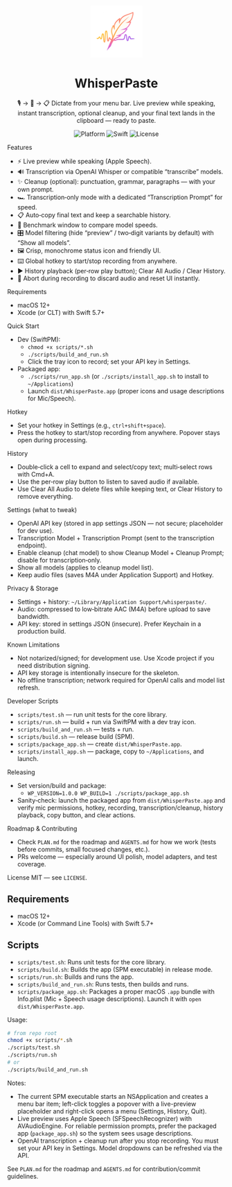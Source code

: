 <div align="center">
  <img src="icon.png" alt="WhisperPaste icon" width="120" height="120" />

  <h1>WhisperPaste</h1>

  <p>
    🎙️ → 🧠 → 📋  
    Dictate from your menu bar. Live preview while speaking, instant transcription, optional cleanup, and your final text lands in the clipboard — ready to paste.
  </p>

  <p>
    <img alt="Platform" src="https://img.shields.io/badge/macOS-12%2B-blue" />
    <img alt="Swift" src="https://img.shields.io/badge/Swift-5.7%2B-orange" />
    <img alt="License" src="https://img.shields.io/badge/License-MIT-green" />
  </p>
</div>

Features
- ⚡️ Live preview while speaking (Apple Speech).
- 🔊 Transcription via OpenAI Whisper or compatible “transcribe” models.
- ✨ Cleanup (optional): punctuation, grammar, paragraphs — with your own prompt.
- 🏎️ Transcription‑only mode with a dedicated “Transcription Prompt” for speed.
- 📋 Auto‑copy final text and keep a searchable history.
- 🧪 Benchmark window to compare model speeds.
- 🎛️ Model filtering (hide “preview” / two‑digit variants by default) with “Show all models”.
- 🖼️ Crisp, monochrome status icon and friendly UI.
- ⌨️ Global hotkey to start/stop recording from anywhere.
- ▶️ History playback (per‑row play button); Clear All Audio / Clear History.
- 🧯 Abort during recording to discard audio and reset UI instantly.

Requirements
- macOS 12+
- Xcode (or CLT) with Swift 5.7+

Quick Start
- Dev (SwiftPM):
  - `chmod +x scripts/*.sh`
  - `./scripts/build_and_run.sh`
  - Click the tray icon to record; set your API key in Settings.
- Packaged app:
  - `./scripts/run_app.sh` (or `./scripts/install_app.sh` to install to `~/Applications`)
  - Launch `dist/WhisperPaste.app` (proper icons and usage descriptions for Mic/Speech).

Hotkey
- Set your hotkey in Settings (e.g., `ctrl+shift+space`).
- Press the hotkey to start/stop recording from anywhere. Popover stays open during processing.

History
- Double‑click a cell to expand and select/copy text; multi‑select rows with Cmd+A.
- Use the per‑row play button to listen to saved audio if available.
- Use Clear All Audio to delete files while keeping text, or Clear History to remove everything.

Settings (what to tweak)
- OpenAI API key (stored in app settings JSON — not secure; placeholder for dev use).
- Transcription Model + Transcription Prompt (sent to the transcription endpoint).
- Enable cleanup (chat model) to show Cleanup Model + Cleanup Prompt; disable for transcription‑only.
- Show all models (applies to cleanup model list).
- Keep audio files (saves M4A under Application Support) and Hotkey.

Privacy & Storage
- Settings + history: `~/Library/Application Support/whisperpaste/`.
- Audio: compressed to low‑bitrate AAC (M4A) before upload to save bandwidth.
- API key: stored in settings JSON (insecure). Prefer Keychain in a production build.

Known Limitations
- Not notarized/signed; for development use. Use Xcode project if you need distribution signing.
- API key storage is intentionally insecure for the skeleton.
- No offline transcription; network required for OpenAI calls and model list refresh.

Developer Scripts
- `scripts/test.sh` — run unit tests for the core library.
- `scripts/run.sh` — build + run via SwiftPM with a dev tray icon.
- `scripts/build_and_run.sh` — tests + run.
- `scripts/build.sh` — release build (SPM).
- `scripts/package_app.sh` — create `dist/WhisperPaste.app`.
- `scripts/install_app.sh` — package, copy to `~/Applications`, and launch.

Releasing
- Set version/build and package:
  - `WP_VERSION=1.0.0 WP_BUILD=1 ./scripts/package_app.sh`
- Sanity‑check: launch the packaged app from `dist/WhisperPaste.app` and verify mic permissions, hotkey, recording, transcription/cleanup, history playback, copy button, and clear actions.

Roadmap & Contributing
- Check `PLAN.md` for the roadmap and `AGENTS.md` for how we work (tests before commits, small focused changes, etc.).
- PRs welcome — especially around UI polish, model adapters, and test coverage.

License
MIT — see `LICENSE`.

## Requirements
- macOS 12+
- Xcode (or Command Line Tools) with Swift 5.7+

## Scripts
- `scripts/test.sh`: Runs unit tests for the core library.
- `scripts/build.sh`: Builds the app (SPM executable) in release mode.
- `scripts/run.sh`: Builds and runs the app.
- `scripts/build_and_run.sh`: Runs tests, then builds and runs.
- `scripts/package_app.sh`: Packages a proper macOS `.app` bundle with Info.plist (Mic + Speech usage descriptions). Launch it with `open dist/WhisperPaste.app`.

Usage:

```bash
# from repo root
chmod +x scripts/*.sh
./scripts/test.sh
./scripts/run.sh
# or
./scripts/build_and_run.sh
```

Notes:
- The current SPM executable starts an NSApplication and creates a menu bar item; left-click toggles a popover with a live-preview placeholder and right-click opens a menu (Settings, History, Quit).
- Live preview uses Apple Speech (SFSpeechRecognizer) with AVAudioEngine. For reliable permission prompts, prefer the packaged app (`package_app.sh`) so the system sees usage descriptions.
- OpenAI transcription + cleanup run after you stop recording. You must set your API key in Settings. Model dropdowns can be refreshed via the API.

See `PLAN.md` for the roadmap and `AGENTS.md` for contribution/commit guidelines.
